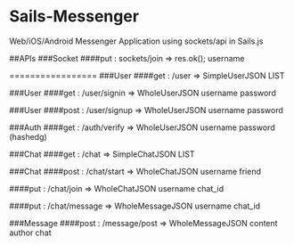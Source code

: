 Sails-Messenger
===============

Web/iOS/Android Messenger Application using sockets/api in Sails.js


##APIs
###Socket
####put : sockets/join => res.ok();
    username

=================
###User
####get : /user => SimpleUserJSON LIST

###User
####get : /user/signin => WholeUserJSON
    username
    password

###User
####post : /user/signup => WholeUserJSON
    username
    password

###Auth
####get : /auth/verify => WholeUserJSON 
    username
    password (hashedg)

###Chat
####get : /chat => SimpleChatJSON LIST

###Chat
####post : /chat/start => WholeChatJSON
	username
	friend

####put : /chat/join => WholeChatJSON
	username
	chat_id

####put : /chat/message => WholeMessageJSON
	username
	chat_id

###Message
####post : /message/post => WholeMessageJSON
	content
	author
	chat
